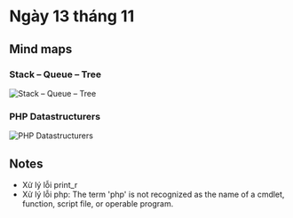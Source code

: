 # Ngày 13 tháng 11
## Mind maps
### Stack – Queue – Tree
![Stack – Queue – Tree](https://github.com/user-attachments/assets/b8371057-4f96-49c5-9c41-11a897fd783e)
### PHP Datastructurers
![PHP Datastructurers](https://github.com/user-attachments/assets/061843aa-9ddf-46a2-a55d-bf07783ced91)

## Notes
- Xử lý lỗi print_r
- Xử lý lỗi php: The term 'php' is not recognized as the name of a cmdlet, function, script file, or operable program. 
